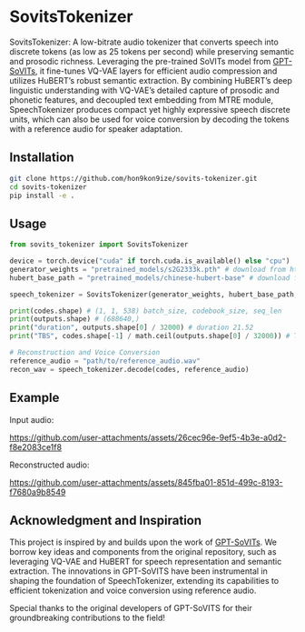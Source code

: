 # SovitsTokenizer

SovitsTokenizer: A low-bitrate audio tokenizer that converts speech into discrete tokens (as low as 25 tokens per second) while preserving semantic and prosodic richness. Leveraging the pre-trained SoVITs model from [GPT-SoVITs](https://github.com/RVC-Boss/GPT-SoVITS), it fine-tunes VQ-VAE layers for efficient audio compression and utilizes HuBERT’s robust semantic extraction. By combining HuBERT’s deep linguistic understanding with VQ-VAE’s detailed capture of prosodic and phonetic features, and decoupled text embedding from MTRE module, SpeechTokenizer produces compact yet highly expressive speech discrete units, which can also be used for voice conversion by decoding the tokens with a reference audio for speaker adaptation.

## Installation

```bash
git clone https://github.com/hon9kon9ize/sovits-tokenizer.git
cd sovits-tokenizer
pip install -e .
```

## Usage

```python
from sovits_tokenizer import SovitsTokenizer

device = torch.device("cuda" if torch.cuda.is_available() else "cpu")
generator_weights = "pretrained_models/s2G2333k.pth" # download from https://huggingface.co/lj1995/GPT-SoVITS/tree/main/gsv-v2final-pretrained
hubert_base_path = "pretrained_models/chinese-hubert-base" # download from https://huggingface.co/lj1995/GPT-SoVITS/tree/main/chinese-hubert-base

speech_tokenizer = SovitsTokenizer(generator_weights, hubert_base_path, device=device)

print(codes.shape) # (1, 1, 538) batch_size, codebook_size, seq_len
print(outputs.shape) # (688640,)
print("duration", outputs.shape[0] / 32000) # duration 21.52 
print("TBS", codes.shape[-1] / math.ceil(outputs.shape[0] / 32000)) # TBS 25

# Reconstruction and Voice Conversion
reference_audio = "path/to/reference_audio.wav"
recon_wav = speech_tokenizer.decode(codes, reference_audio)
```

## Example

Input audio:

https://github.com/user-attachments/assets/26cec96e-9ef5-4b3e-a0d2-f8e2083ce1f8

Reconstructed audio:

https://github.com/user-attachments/assets/845fba01-851d-499c-8193-f7680a9b8549



## Acknowledgment and Inspiration

This project is inspired by and builds upon the work of [GPT-SoVITs](https://github.com/RVC-Boss/GPT-SoVITS). We borrow key ideas and components from the original repository, such as leveraging VQ-VAE and HuBERT for speech representation and semantic extraction. The innovations in GPT-SoVITS have been instrumental in shaping the foundation of SpeechTokenizer, extending its capabilities to efficient tokenization and voice conversion using reference audio.

Special thanks to the original developers of GPT-SoVITS for their groundbreaking contributions to the field!

